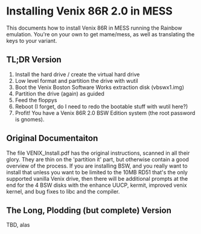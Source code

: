 # Installing Venix 86R 2.0 in MESS

This documents how to install Venix 86R in MESS running the Rainbow
emulation. You're on your own to get mame/mess, as well as translating
the keys to your variant.

## TL;DR Version

1. Install the hard drive / create the virtual hard drive
1. Low level format and partition the drive with wutil
1. Boot the Venix Boston Software Works extraction disk (vbswx1.img)
1. Partition the drive (again) as guided
1. Feed the floppys
1. Reboot (I forget, do I need to redo the bootable stuff with wutil here?)
1. Profit! You have a Venix 86R 2.0 BSW Edition system (the root password is gnomes).

## Original Documentaiton

The file VENIX_Install.pdf has the original instructions, scanned in
all their glory.  They are thin on the 'partition it' part, but
otherwise contain a good overview of the process. If you are
installing BSW, and you really want to install that unless you want to
be limited to the 10MB RD51 that's the only supported vanilla Venix
drive, then there will be additional prompts at the end for the 4 BSW
disks with the enhance UUCP, kermit, improved venix kernel, and bug
fixes to libc and the compiler.

## The Long, Plodding (but complete) Version

TBD, alas
